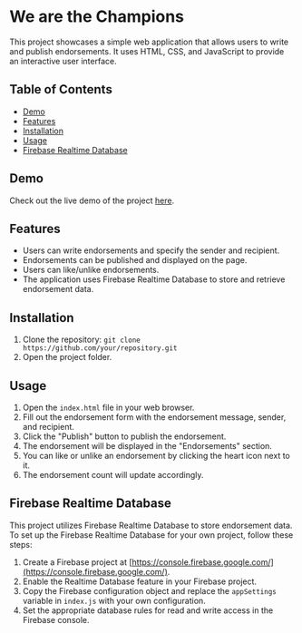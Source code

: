 # We are the Champions

This project showcases a simple web application that allows users to write and publish endorsements. It uses HTML, CSS, and JavaScript to provide an interactive user interface.

## Table of Contents
- [Demo](#demo)
- [Features](#features)
- [Installation](#installation)
- [Usage](#usage)
- [Firebase Realtime Database](#firebase-realtime-database)

## Demo
Check out the live demo of the project [here](https://endorsement-project.netlify.app/).

## Features
- Users can write endorsements and specify the sender and recipient.
- Endorsements can be published and displayed on the page.
- Users can like/unlike endorsements.
- The application uses Firebase Realtime Database to store and retrieve endorsement data.

## Installation
1. Clone the repository: `git clone https://github.com/your/repository.git`
2. Open the project folder.

## Usage
1. Open the `index.html` file in your web browser.
2. Fill out the endorsement form with the endorsement message, sender, and recipient.
3. Click the "Publish" button to publish the endorsement.
4. The endorsement will be displayed in the "Endorsements" section.
5. You can like or unlike an endorsement by clicking the heart icon next to it.
6. The endorsement count will update accordingly.

## Firebase Realtime Database
This project utilizes Firebase Realtime Database to store endorsement data. To set up the Firebase Realtime Database for your own project, follow these steps:
1. Create a Firebase project at [https://console.firebase.google.com/](https://console.firebase.google.com/).
2. Enable the Realtime Database feature in your Firebase project.
3. Copy the Firebase configuration object and replace the `appSettings` variable in `index.js` with your own configuration.
4. Set the appropriate database rules for read and write access in the Firebase console.
